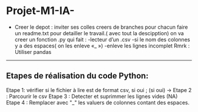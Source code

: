 # Projet-M1-IA-
* Creer le depot : inviter ses colles
	creers de branches pour chacun
	faire un readme.txt pour detailler le travail.( avec tout la descipption)
	on va creer un fonction .py qui fait :
		-lecteur d’un .csv
		-si le nom des colonnes y a des espaces( on les enleve «_ »)
		-enleve les lignes incomplet
Rmrk : Utiliser pandas

---------------------------------------------------------------
Etapes de réalisation du code Python:
---------------------------------------------------------------
Etape 1:  vérifier si le fichier à lire est de format csv, si oui ;
 (si oui)  ->	Etape 2 : Parcourir le csv
		Etape 3 : Detecter et suprimmer les lignes vides (NA)
		Etape 4 : Remplacer avec "_"  les valuers de colonnes contant des espaces. 
